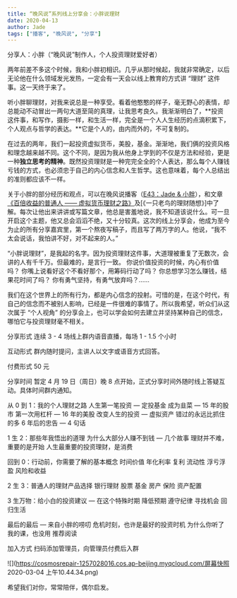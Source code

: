 ```yaml
---
title: “晚风说”系列线上分享会：小胖说理财
date: 2020-04-13
author: Jade
tags: ["播客", "晚风说", "分享"]
---
```


分享人：小胖（“晚风说”制作人，个人投资理财爱好者）

<!--more-->

两年前差不多这个时候，我和小胖初相识。几乎从那时候起，我就非常确定，以后无论他在什么领域发光发热，一定会有一天会以线上教育的方式讲 “理财” 这件事。这一天终于来了。

听小胖聊理财，对我来说总是一种享受。看着他憨憨的样子，毫无野心的表情，却总能动不动冒出一两句大道至简的真理，让我思考良久。我渐渐明白了，**投资这件事，和写作，摄影一样，和生活一样，完全是一个人人生经历的点滴积累下，个人观点与哲学的表达。**它是个人的，由内而外的，不可复制的。

在过去的两年，我们一起投资虚拟货币，美股，基金。渐渐地，我们俩的投资风格和理念越来越不同。这个不同，是因为我从他身上学到的不仅是方法和经验，更是一种**独立思考的精神**。既然投资理财是一种完完全全的个人表达，那么每个人赚钱亏钱的方式，也必须忠于自己的内心信念和人生哲学。这也意味着，每个人总结出的准则都应该不一样。



关于小胖的部分经历和观点，可以在晚风说播客（[E43：Jade & 小胖](http://mp.weixin.qq.com/s?__biz=MzA5Nzk4MDMxMg==&mid=2247485628&idx=1&sn=b87dd48640c51b5daee09e06ac8ca207&chksm=9099d24ba7ee5b5d72ded5e0cad45fbf4a8d665bfa4fa6f99d231715aff10f0de0b94c84005e&scene=21#wechat_redirect)），和文章[《百倍收益的普通人 —— 虚拟货币理财之路》](http://mp.weixin.qq.com/s?__biz=MzA5Nzk4MDMxMg==&mid=2247483695&idx=1&sn=4002dabad58262722979e947fa3268ca&chksm=9099dbd8a7ee52cea8120358c8332106a0718dd72b6a76ad865cb9c8cf090f8d865514608801&scene=21#wechat_redirect)及[《一只老鸟的理财随想》]中了解。每次让他出来讲讲或写篇文章，他总是害羞地说，我不知道该说什么。可一旦开启这个主题，他又总会滔滔不绝，又十分较真。这次的线上分享会，他成为至今为止的所有分享嘉宾里，第一个熬夜写稿子，而且写了两万字的人。他说，“我不太会说话，我怕讲不好，对不起来的人。”



“小胖说理财”，是我起的名字。因为投资理财这件事，大道理被重复了无数次，会讲的人有千千万。但最难的，是言行一致。
你说价值投资的时候，内心有价值吗？
你嘴上说看好这个不看好那个，用筹码行动了吗？
你总想学习怎么赚钱，结果花时间了吗？
你有勇气坚持，有勇气放弃吗？……



我们在这个世界上的所有行为，都是内心信念的投射。可惜的是，在这个时代，有自己的信念而不被别人影响，已经是一件很难的事情了。所以我希望，听众们从这次属于 “个人视角” 的分享会上，也可以学会如何去建立并坚持某种自己的信念，哪怕它与投资理财毫不相关。



 分享形式   连续 3 - 4 场线上群内语音直播，每场 1 - 1.5 个小时



 互动形式   群内随时提问，主讲人以文字或语音方式回答。



 付费形式   50 元


 分享时间   暂定 4 月 19 日（周日）晚 8 点开始，正式分享时间外随时线上答疑互动。具体时间群内通知。



从 0 到 1：我的个人理财之路
人生第一笔投资 — 定投基金
成为韭菜 — 15 年的股市
第一次用杠杆 — 16 年的美股
改变人生的投资 — 虚拟资产
错过的永远比抓住的多
6 年后的忠告 — 4 句话

1 生 2：那些年我悟出的道理
为什么大部分人赚不到钱 — 几个故事
理财并不难，重要的是开始
人生最重要的投资理财，是消费

回到 0：行动前，你需要了解的基本概念
时间价值
年化利率
复利
流动性
浮亏浮盈
风险和收益

2 生 3：普通人的理财产品选择
银行理财
股票
基金
房产
保险
资产配置

3 生万物：给小白的投资建议 — 在这个特殊时期
降低预期
遵守纪律
寻找机会
回归生活

最后的最后 — 来自小胖的唠叨
危机时刻，也许是最好的投资时机
为什么你听了我的课，也没用
推荐阅读



 加入方式   扫码添加管理员，向管理员付费后入群

![](https://cosmosrepair-1257028016.cos.ap-beijing.myqcloud.com/屏幕快照 2020-03-04 上午10.44.34.png)

希望我们对你，常常陪伴，偶尔启发。
